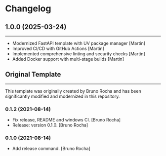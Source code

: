# Changelog

## 1.0.0 (2025-03-24)

---

- Modernized FastAPI template with UV package manager [Martin]
- Improved CI/CD with GitHub Actions [Martin]
- Implemented comprehensive linting and security checks [Martin]
- Added Docker support with multi-stage builds [Martin]

## Original Template

---

This template was originally created by Bruno Rocha and has been significantly
modified and modernized in this repository.

### 0.1.2 (2021-08-14)

- Fix release, README and windows CI. [Bruno Rocha]
- Release: version 0.1.0. [Bruno Rocha]

### 0.1.0 (2021-08-14)

- Add release command. [Bruno Rocha]
